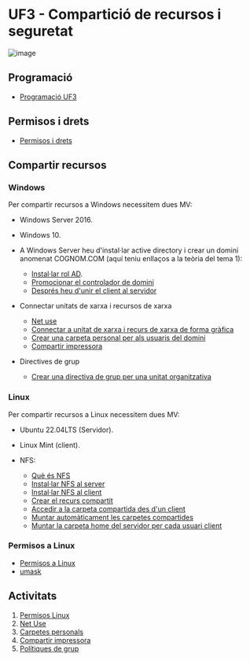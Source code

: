 # UF3 - Compartició de recursos i seguretat

![image](https://github.com/XaSaFa/MP04/assets/110727546/1dcee92e-e0ca-46a9-9115-3c300955b547)

## Programació

- [Programació UF3](https://github.com/XaSaFa/MP04/blob/main/uf3/programacio.md)

## Permisos i drets

- [Permisos i drets](https://github.com/XaSaFa/MP04/blob/main/uf3/permisos_i_drets.md)

## Compartir recursos

### Windows

Per compartir recursos a Windows necessitem dues MV:
- Windows Server 2016.
- Windows 10.

- A Windows Server heu d'instal·lar active directory i crear un domini anomenat COGNOM.COM (aquí teniu enllaços a la teòria del tema 1):
  - [Instal·lar rol AD](https://github.com/XaSaFa/MP04/blob/main/uf1/instalar_domini.md).
  - [Promocionar el controlador de domini](https://github.com/XaSaFa/MP04/blob/main/uf1/instalar_domini2.md)
  - [Després heu d'unir el client al servidor](https://github.com/XaSaFa/MP04/blob/main/uf1/conectar_client_a_domini.md)

- Connectar unitats de xarxa i recursos de xarxa
  - [Net use](https://github.com/XaSaFa/MP04/blob/main/uf3/connectar_unitat_xarxa.md)
  - [Connectar a unitat de xarxa i recurs de xarxa de forma gràfica](https://github.com/XaSaFa/MP04/blob/main/uf3/connectar_unitat_xarxa_visual.md)
  - [Crear una carpeta personal per als usuaris del domini](https://github.com/XaSaFa/MP04/blob/main/uf3/carpeta_personal_windows.md)
  - [Compartir impressora](https://github.com/XaSaFa/MP04/blob/main/uf3/compartir_impressora.md)

- Directives de grup
  - [Crear una directiva de grup per una unitat organitzativa](https://github.com/XaSaFa/MP04/blob/main/uf3/directives.md)
 
### Linux

Per compartir recursos a Linux necessitem dues MV:
- Ubuntu 22.04LTS (Servidor).
- Linux Mint (client).

- NFS:
  - [Què és NFS](https://github.com/XaSaFa/MP04/blob/main/uf3/nfs0.md)
  - [Instal·lar NFS al server](https://github.com/XaSaFa/MP04/blob/main/uf3/nfs1.md)
  - [Instal·lar NFS al client](https://github.com/XaSaFa/MP04/blob/main/uf3/nfs2.md)
  - [Crear el recurs compartit](https://github.com/XaSaFa/MP04/blob/main/uf3/nfs3.md)
  - [Accedir a la carpeta compartida des d'un client](https://github.com/XaSaFa/MP04/blob/main/uf3/nfs4.md)
  - [Muntar automàticament les carpetes compartides](https://github.com/XaSaFa/MP04/blob/main/uf3/nfs5.md)
  - [Muntar la carpeta home del servidor per cada usuari client](https://github.com/XaSaFa/MP04/blob/main/uf3/nfs6.md)
  

### Permisos a Linux
- [Permisos a Linux](https://github.com/XaSaFa/MP04/blob/main/uf3/permisos_linux.md)
- [umask](https://github.com/XaSaFa/MP04/blob/main/uf3/umask.md)
  
## Activitats

1. [Permisos Linux](activitat_permisos_linux.md)
2. [Net Use](https://github.com/XaSaFa/MP04/blob/main/uf3/activitat2.md)
3. [Carpetes personals](activitat_carpetes_personals.md)
4. [Compartir impressora](activitat_impressora.md)
5. [Polítiques de grup](activitat_directives_grup.md)
  
